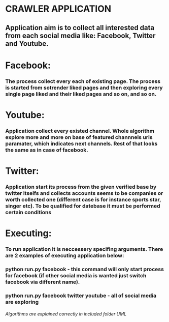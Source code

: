 <h1> CRAWLER APPLICATION </h1>
<h2> Application aim is to collect all interested data from each social media like: Facebook, Twitter and Youtube. </h2>
<h1> Facebook:</h1>
<h3> The process collect every each of existing page. The process is started from sotrender liked pages and then exploring every single page liked and their liked pages and so on, and so on. </h3>
<h1> Youtube:</h1>
<h3> Application collect every existed channel. Whole algorithm explore more and more on base of featured channnels urls paramater, which indicates next channels. Rest of that looks the same as in case of facebook. </h3>
<h1> Twitter:</h1>
<h3> Application start its process from the given verified base by twitter itselfs and collects accounts seems to be companies or worth collected one (different case is for instance sports star, singer etc). To be qualified for datebase it must be performed certain conditions</h3>
<h1> Executing:</h1>
<h3> To run application it is neccessery specifing arguments. There are 2 examples of executing application below:</h3>
<h3> python run.py facebook  - this command will only start process for facebook (if other social media is wanted just switch facebook via different name). </h3>
<h3> python run.py facebook twitter youtube - all of social media are exploring</h3>
<h6> Algorithms are explained correctly in included folder UML</h6>

